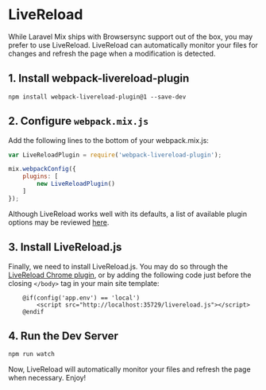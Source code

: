 # LiveReload

While Laravel Mix ships with Browsersync support out of the box, you may prefer to use LiveReload. LiveReload can automatically monitor your files for changes and refresh the page when a modification is detected.

## 1. Install webpack-livereload-plugin

```
npm install webpack-livereload-plugin@1 --save-dev
```

## 2. Configure `webpack.mix.js`

Add the following lines to the bottom of your webpack.mix.js:

```js
var LiveReloadPlugin = require('webpack-livereload-plugin');

mix.webpackConfig({
    plugins: [
        new LiveReloadPlugin()
    ]
});
```

Although LiveReload works well with its defaults, a list of available plugin options may be reviewed [here](https://github.com/statianzo/webpack-livereload-plugin/blob/master/README.md).

## 3. Install LiveReload.js

Finally, we need to install LiveReload.js. You may do so through the [LiveReload Chrome plugin](https://chrome.google.com/webstore/detail/livereload/jnihajbhpnppcggbcgedagnkighmdlei),
or by adding the following code just before the closing `</body>` tag in your main site template:

```blade
    @if(config('app.env') == 'local')
        <script src="http://localhost:35729/livereload.js"></script>
    @endif
```

## 4. Run the Dev Server

```bash
npm run watch
```

Now, LiveReload will automatically monitor your files and refresh the page when necessary. Enjoy!
